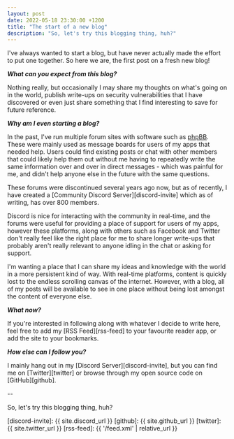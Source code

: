 ```yaml
---
layout: post
date: 2022-05-18 23:30:00 +1200
title: "The start of a new blog"
description: "So, let's try this blogging thing, huh?"
---
```


I've always wanted to start a blog, but have never actually made the effort to put one together. So here we are, the first post on a fresh new blog!

***What can you expect from this blog?***

Nothing really, but occasionally I may share my thoughts on what's going on in the world, publish write-ups on security vulnerabilities that I have discovered or even just share something that I find interesting to save for future reference.

***Why am I even starting a blog?***

In the past, I've run multiple forum sites with software such as [phpBB](https://www.phpbb.com/). These were mainly used as message boards for users of my apps that needed help. Users could find existing posts or chat with other members that could likely help them out without me having to repeatedly write the same information over and over in direct messages - which was painful for me, and didn't help anyone else in the future with the same questions.

These forums were discontinued several years ago now, but as of recently, I have created a [Community Discord Server][discord-invite] which as of writing, has over 800 members.

Discord is nice for interacting with the community in real-time, and the forums were useful for providing a place of support for users of my apps, however these platforms, along with others such as Facebook and Twitter don't really feel like the right place for me to share longer write-ups that probably aren't really relevant to anyone idling in the chat or asking for support.

I'm wanting a place that I can share my ideas and knowledge with the world in a more persistent kind of way. With real-time platforms, content is quickly lost to the endless scrolling canvas of the internet. However, with a blog, all of my posts will be available to see in one place without being lost amongst the content of everyone else.

***What now?***

If you're interested in following along with whatever I decide to write here, feel free to add my [RSS Feed][rss-feed] to your favourite reader app, or add the site to your bookmarks.

***How else can I follow you?***

I mainly hang out in my [Discord Server][discord-invite], but you can find me on [Twitter][twitter] or browse through my open source code on [GitHub][github].

--

So, let's try this blogging thing, huh?

[discord-invite]: {{ site.discord_url }}
[github]: {{ site.github_url }}
[twitter]: {{ site.twitter_url }}
[rss-feed]: {{ '/feed.xml' | relative_url }}
